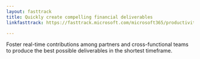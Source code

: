 ```yaml
---
layout: fasttrack
title: Quickly create compelling financial deliverables
linkfasttrack: https://fasttrack.microsoft.com/microsoft365/productivitylibrary/Quickly-create-compelling-financial-deliverables 

---
```

Foster real-time contributions among partners and cross-functional teams to produce the best possible deliverables in the shortest timeframe.